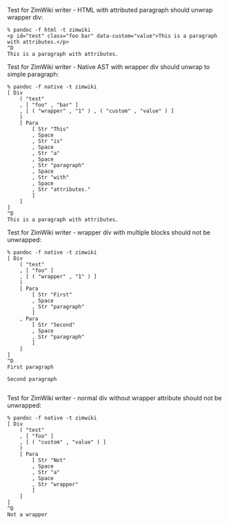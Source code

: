 Test for ZimWiki writer - HTML with attributed paragraph should unwrap wrapper div:

```
% pandoc -f html -t zimwiki
<p id="test" class="foo bar" data-custom="value">This is a paragraph with attributes.</p>
^D
This is a paragraph with attributes.
```

Test for ZimWiki writer - Native AST with wrapper div should unwrap to simple paragraph:

```
% pandoc -f native -t zimwiki
[ Div
    ( "test"
    , [ "foo" , "bar" ]
    , [ ( "wrapper" , "1" ) , ( "custom" , "value" ) ]
    )
    [ Para
        [ Str "This"
        , Space
        , Str "is"
        , Space
        , Str "a"
        , Space
        , Str "paragraph"
        , Space
        , Str "with"
        , Space
        , Str "attributes."
        ]
    ]
]
^D
This is a paragraph with attributes.
```

Test for ZimWiki writer - wrapper div with multiple blocks should not be unwrapped:

```
% pandoc -f native -t zimwiki
[ Div
    ( "test"
    , [ "foo" ]
    , [ ( "wrapper" , "1" ) ]
    )
    [ Para
        [ Str "First"
        , Space
        , Str "paragraph"
        ]
    , Para
        [ Str "Second"
        , Space
        , Str "paragraph"
        ]
    ]
]
^D
First paragraph

Second paragraph


```

Test for ZimWiki writer - normal div without wrapper attribute should not be unwrapped:

```
% pandoc -f native -t zimwiki
[ Div
    ( "test"
    , [ "foo" ]
    , [ ( "custom" , "value" ) ]
    )
    [ Para
        [ Str "Not"
        , Space
        , Str "a"
        , Space
        , Str "wrapper"
        ]
    ]
]
^D
Not a wrapper

